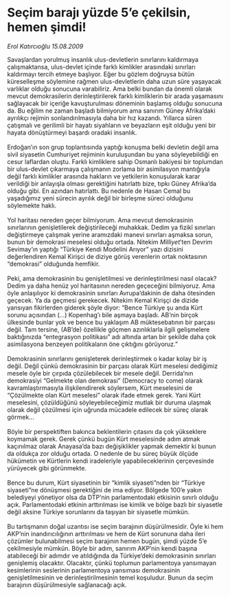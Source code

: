 # Seçim barajı yüzde 5’e çekilsin, hemen şimdi!

*Erol Katırcıoğlu 15.08.2009*

<div class="taraf_structure_2col_1zq">
<div class="margen_n">



 <p>Savaşlardan yorulmuş insanlık ulus-devletlerin sınırlarını kaldırmaya çalışmaktansa, ulus-devlet içinde farklı kimlikler arasındaki sınırları kaldırmayı tercih etmeye başlıyor. Eğer bu gözlem doğruysa bütün küreselleşme söylemine rağmen ulus-devletlerin daha uzun süre yaşayacak varlıklar olduğu sonucuna varabiliriz. Ama belki bundan da önemli olarak mevcut demokrasilerin derinleştirilerek farklı kimliklerin bir arada yaşamasını sağlayacak bir içeriğe kavuşturulması döneminin başlamış olduğu sonucuna da. Bu eğilim ne zaman başladı bilmiyorum ama sanırım Güney Afrika’daki ayrılıkçı rejimin sonlandırılmasıyla daha bir hız kazandı. Yıllarca süren çatışmalı ve gerilimli bir hayatı siyahların ve beyazların eşit olduğu yeni bir hayata dönüştürmeyi başardı oradaki insanlık. <br/><br/>Erdoğan’ın son grup toplantısında yaptığı konuşma belki devletin değil ama sivil siyasetin Cumhuriyet rejiminin kuruluşundan bu yana söyleyebildiği en cesur laflardan oluştu. Farklı kimliklere sahip Osmanlı bakiyesi bir toplumdan bir ulus-devlet çıkarmaya çalışmanın zorlama bir asimilasyon mantığıyla değil farklı kimlikler arasında hakların ve yetkilerin konuşularak karar verildiği bir anlayışla olması gerektiğini hatırlattı bize, tıpkı Güney Afrika’da olduğu gibi. En azından hatırlattı. Bu nedenle de Hasan Cemal bu yaşadığımız yeni sürecin ayrılık değil bir birleşme süreci olduğunu söylemekte haklı. <br/><br/>Yol haritası nereden geçer bilmiyorum. Ama mevcut demokrasinin sınırlarının genişletilerek değiştirileceği muhakkak. Dedim ya fizikî sınırları değiştirmeye çalışmak yerine aramızdaki manevi sınırları aşmaksa sorun, bunun bir demokrasi meselesi olduğu ortada. Nitekim <i>Milliyet</i>’ten Devrim Sevimay’ın yaptığı “Türkiye Kendi Modelini Arıyor” yazı dizisini değerlendiren Kemal Kirişci de diziye görüş verenlerin ortak noktasının “demokrasi” olduğunda hemfikir. <br/><br/>Peki, ama demokrasinin bu genişletilmesi ve derinleştirilmesi nasıl olacak? Dedim ya daha henüz yol haritasının nereden geçeceğini bilmiyoruz. Ama öyle anlaşılıyor ki demokrasinin sınırları Avrupa’dakinin de daha ötesinden geçecek. Ya da geçmesi gerekecek. Nitekim Kemal Kirişçi de dizide yansıyan fikirlerden giderek şöyle diyor: “Bence Türkiye şu anda Kürt sorunu açısından (...) Kopenhag’ı bile aşmaya başladı. AB’nin birçok ülkesinde bunlar yok ve bence bu yaklaşım AB müktesebatının bir parçası değil. Tam tersine, (AB’de) özellikle göçmen azınlıklarla ilgili gelişmelere baktığınızda “entegrasyon politikası” adı altında artan bir şekilde daha çok asimilasyona benzeyen politikaların öne çıktığını görüyoruz.” <br/><br/>Demokrasinin sınırlarını genişleterek derinleştirmek o kadar kolay bir iş değil. Değil çünkü demokrasinin bir parçası olarak Kürt meselesi dediğimiz mesele öyle bir çırpıda çözülebilecek bir mesele değil. Derrida’nın demokrasiyi “Gelmekte olan demokrasi” (Democracy to come) olarak kavramlaştırmasıyla ilişkilendirerek söylersem, Kürt meselesini de “Çözülmekte olan Kürt meselesi” olarak ifade etmek gerek. Yani Kürt meselesini, çözüldüğünü söyleyebileceğimiz mutlak bir duruma ulaşmak olarak değil çözülmesi için uğrunda mücadele edilecek bir süreç olarak görmek... <br/><br/>Böyle bir perspektiften bakınca beklentilerin çıtasını da çok yükseklere koymamak gerek. Gerek çünkü bugün Kürt meselesinde adım atmak kaçınılmaz olarak Anayasa’da bazı değişiklikler yapmak demektir ki bunun da oldukça zor olduğu ortada. O nedenle de bu süreç büyük ölçüde hükümetin ve Kürtlerin kendi iradeleriyle yapabileceklerinin çerçevesinde yürüyecek gibi görünmekte. <br/><br/>Bence bu durum, Kürt siyasetinin bir “kimlik siyaseti”nden bir “Türkiye siyaseti”ne dönüşmesi gerektiğini de ima ediyor. Bölgede 100’e yakın belediyeyi yönetiyor olsa da DTP’nin parlamentodaki etkisinin sınırlı olduğu açık. Parlamentodaki etkinin arttırılması ise kimlik ve bölge bazlı bir siyasetle değil aksine Türkiye sorunlarını da taşıyan bir siyasetle mümkün. <br/><br/>Bu tartışmanın doğal uzantısı ise seçim barajının düşürülmesidir. Öyle ki hem AKP’nin inandırıcılığının arttırılması ve hem de Kürt sorununa daha ileri çözümler bulunabilmesi seçim barajının hemen bugün, şimdi yüzde 5’e çekilmesiyle mümkün. Böyle bir adım, sanırım AKP’nin kendi başına atabileceği bir adımdır ve atıldığında da Türkiye’deki demokrasinin sınırları genişlemiş olacaktır. Olacaktır, çünkü toplumun parlamentoya yansımayan kesimlerinin seslerinin parlamentoya yansıması demokrasinin genişletilmesinin ve derinleştirilmesinin temel koşuludur. Bunun da seçim barajının düşürülmesiyle sağlanacağı açık.</p>
<br/>
<br/>
<br/>



<br/>


<div id="taraf_not">
</div>

</div>


</div>
